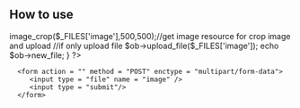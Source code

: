 How to use
--------------------------
<?php
include_once('class_upload_file.php');//include class
if(isset($_FILES['image'])){ //set action isset
$ob=new Pks_image_upload($_SERVER['DOCUMENT_ROOT'].'/upload/'); //create object
$ob->image_crop($_FILES['image'],500,500);//get image resource for crop image and upload
//if only upload file
$ob->upload_file($_FILES['image']);
echo $ob->new_file;
}
?>
<html>
   <body>
      
      <form action = "" method = "POST" enctype = "multipart/form-data">
         <input type = "file" name = "image" />
         <input type = "submit"/>
      </form>
      
   </body>
</html>
